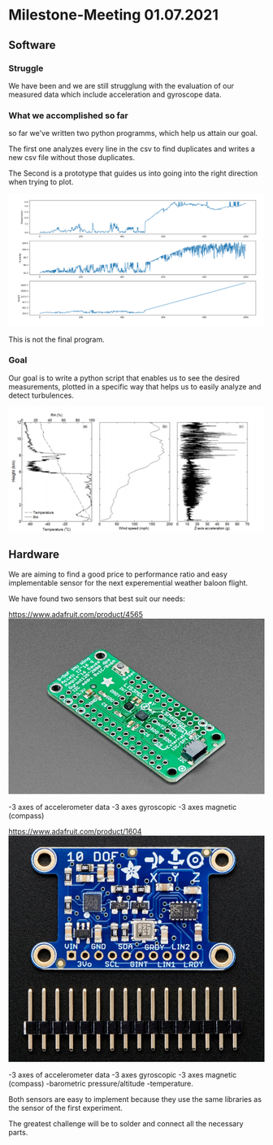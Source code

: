 # Milestone-Meeting 01.07.2021

## Software

### Struggle

We have been and we are still strugglung with the evaluation of our measured data which include acceleration and gyroscope data.

### What we accomplished so far

so far we've written two python programms, which help us attain our goal.

The first one analyzes every line in the csv to find duplicates and writes a new csv file without those duplicates.

The Second is a prototype that guides us into going into the right direction when trying to plot.

![](Images/Plotted%20Data.png)

This is not the final program.

### Goal

Our goal is to write a python script that enables us to see the desired measurements, plotted in a specific way that helps us to easily analyze and detect turbulences.

![](Images/Vertical%20profiles%20from%20a%20balloon%20flight.png)


## Hardware

We are aiming to find a good price to performance ratio and easy implementable sensor for the next experemential weather baloon flight.

We have found two sensors that best suit our needs:

https://www.adafruit.com/product/4565
![](Images/SensorCheap.png)

-3 axes of accelerometer data
-3 axes gyroscopic
-3 axes magnetic (compass)



https://www.adafruit.com/product/1604
![](Images/SensorExpensive.png)

-3 axes of accelerometer data
-3 axes gyroscopic
-3 axes magnetic (compass)
-barometric pressure/altitude
-temperature.

Both sensors are easy to implement because they use the same libraries as the sensor of the first experiment.

The greatest challenge will be to solder and connect all the necessary parts.